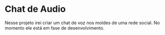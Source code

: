# Chat de Audio
 Nesse projeto irei criar um chat de voz nos moldes de uma rede social. No momento ele está em fase de desenvolvimento.
 

